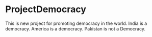 # ProjectDemocracy
This is new project for promoting democracy in the world.
India is a democracy.
America is a democracy.
Pakistan is not a Democracy.
